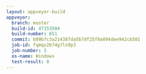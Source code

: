 ```yaml
---
layout: appveyor-build
appveyor:
  branch: master
  build-id: 47153504
  build-number: 651
  commit: b09b7c3a214387da5b7df25f0a094dee942cb501
  job-id: fqmqv2b74g7ln9p3
  job-number: 3
  os-name: Windows
  test-result: 0
---
```

